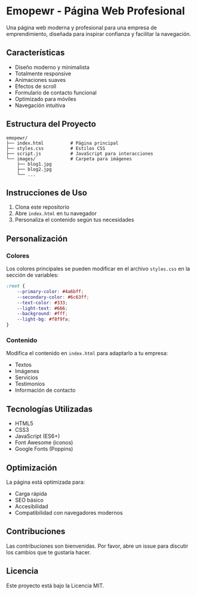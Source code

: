 # Emopewr - Página Web Profesional

Una página web moderna y profesional para una empresa de emprendimiento, diseñada para inspirar confianza y facilitar la navegación.

## Características

- Diseño moderno y minimalista
- Totalmente responsive
- Animaciones suaves
- Efectos de scroll
- Formulario de contacto funcional
- Optimizado para móviles
- Navegación intuitiva

## Estructura del Proyecto

```
emopewr/
├── index.html          # Página principal
├── styles.css          # Estilos CSS
├── script.js           # JavaScript para interacciones
└── images/             # Carpeta para imágenes
    ├── blog1.jpg
    ├── blog2.jpg
    └── ...
```

## Instrucciones de Uso

1. Clona este repositorio
2. Abre `index.html` en tu navegador
3. Personaliza el contenido según tus necesidades

## Personalización

### Colores
Los colores principales se pueden modificar en el archivo `styles.css` en la sección de variables:

```css
:root {
    --primary-color: #4a6bff;
    --secondary-color: #6c63ff;
    --text-color: #333;
    --light-text: #666;
    --background: #fff;
    --light-bg: #f8f9fa;
}
```

### Contenido
Modifica el contenido en `index.html` para adaptarlo a tu empresa:
- Textos
- Imágenes
- Servicios
- Testimonios
- Información de contacto

## Tecnologías Utilizadas

- HTML5
- CSS3
- JavaScript (ES6+)
- Font Awesome (iconos)
- Google Fonts (Poppins)

## Optimización

La página está optimizada para:
- Carga rápida
- SEO básico
- Accesibilidad
- Compatibilidad con navegadores modernos

## Contribuciones

Las contribuciones son bienvenidas. Por favor, abre un issue para discutir los cambios que te gustaría hacer.

## Licencia

Este proyecto está bajo la Licencia MIT. 